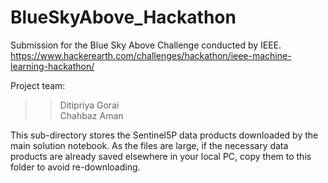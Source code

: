 # BlueSkyAbove_Hackathon
Submission for the Blue Sky Above Challenge conducted by IEEE. <br />
https://www.hackerearth.com/challenges/hackathon/ieee-machine-learning-hackathon/

Project team: 
>> Ditipriya Gorai <br />
>> Chahbaz Aman <br />

This sub-directory stores the Sentinel5P data products downloaded by the main solution notebook. 
As the files are large, if the necessary data products are already saved elsewhere in your local PC, copy them to this folder to avoid re-downloading. 
